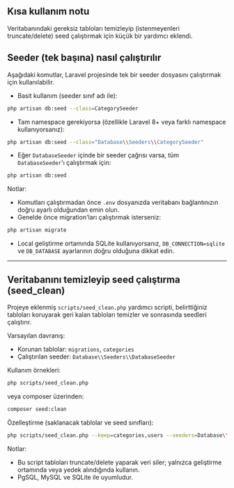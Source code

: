 ## Kısa kullanım notu

Veritabanındaki gereksiz tabloları temizleyip (istenmeyenleri truncate/delete) seed çalıştırmak için küçük bir yardımcı eklendi.

## Seeder (tek başına) nasıl çalıştırılır

Aşağıdaki komutlar, Laravel projesinde tek bir seeder dosyasını çalıştırmak için kullanılabilir.

- Basit kullanım (seeder sınıf adı ile):

```bash
php artisan db:seed --class=CategorySeeder
```

- Tam namespace gerekiyorsa (özellikle Laravel 8+ veya farklı namespace kullanıyorsanız):

```bash
php artisan db:seed --class="Database\\Seeders\\CategorySeeder"
```

- Eğer `DatabaseSeeder` içinde bir seeder çağrısı varsa, tüm `DatabaseSeeder`'ı çalıştırmak için:

```bash
php artisan db:seed
```

Notlar:
- Komutları çalıştırmadan önce `.env` dosyanızda veritabanı bağlantınızın doğru ayarlı olduğundan emin olun.
- Genelde önce migration'ları çalıştırmak isterseniz:

```bash
php artisan migrate
```

- Local geliştirme ortamında SQLite kullanıyorsanız, `DB_CONNECTION=sqlite` ve `DB_DATABASE` ayarlarının doğru olduğuna dikkat edin.

---

## Veritabanını temizleyip seed çalıştırma (seed_clean)

Projeye eklenmiş `scripts/seed_clean.php` yardımcı scripti, belirttiğiniz tabloları koruyarak geri kalan tabloları temizler ve sonrasında seedleri çalıştırır.

Varsayılan davranış:

- Korunan tablolar: `migrations`, `categories`
- Çalıştırılan seeder: `Database\\Seeders\\DatabaseSeeder`

Kullanım örnekleri:

```bash
php scripts/seed_clean.php
```

veya composer üzerinden:

```bash
composer seed:clean
```

Özelleştirme (saklanacak tablolar ve seed sınıfları):

```bash
php scripts/seed_clean.php --keep=categories,users --seeders=Database\\\\Seeders\\\\CategorySeeder,Database\\\\Seeders\\\\UserSeeder
```

Notlar:
- Bu script tabloları truncate/delete yaparak veri siler; yalnızca geliştirme ortamında veya yedek alındığında kullanın.
- PgSQL, MySQL ve SQLite ile uyumludur.


